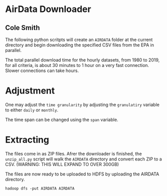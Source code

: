 # AirData Downloader
## Cole Smith

The following python scritpts will create an `AIRDATA` folder at the current directory
and begin downloading the specified CSV files from the EPA in parallel.

The total parallel download time for the hourly datasets, from 1980 to 2019, for all criteria,
is about 30 minutes to 1 hour on a very fast connection. Slower connections can take hours.

# Adjustment

One may adjust the `time granularity` by adjusting the `granulatiry` variable to either `daily` or `monthly`.

The time span can be changed using the `span` variable.

# Extracting

The files come in as ZIP files. Afrer the downloader is finished, the `unzip_all.py` script will walk the `AIRDATA`
directory and convert each ZIP to a CSV. (WARNING: THIS WILL EXPAND TO OVER 300GB)

The files are now ready to be uploaded to HDFS by uploading the AIRDATA directory.

`hadoop dfs -put AIRDATA AIRDATA`

